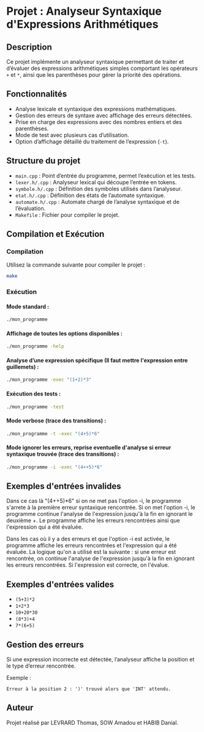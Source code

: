 # Projet : Analyseur Syntaxique d'Expressions Arithmétiques

## Description

Ce projet implémente un analyseur syntaxique permettant de traiter et d’évaluer des expressions arithmétiques simples comportant les opérateurs `+` et `*`, ainsi que les parenthèses pour gérer la priorité des opérations.

## Fonctionnalités

- Analyse lexicale et syntaxique des expressions mathématiques.
- Gestion des erreurs de syntaxe avec affichage des erreurs détectées.
- Prise en charge des expressions avec des nombres entiers et des parenthèses.
- Mode de test avec plusieurs cas d’utilisation.
- Option d’affichage détaillé du traitement de l’expression (`-t`).

## Structure du projet

- `main.cpp` : Point d’entrée du programme, permet l’exécution et les tests.
- `lexer.h/.cpp` : Analyseur lexical qui découpe l’entrée en tokens.
- `symbole.h/.cpp` : Définition des symboles utilisés dans l’analyseur.
- `etat.h/.cpp` : Définition des états de l’automate syntaxique.
- `automate.h/.cpp` : Automate chargé de l’analyse syntaxique et de l’évaluation.
- `Makefile` : Fichier pour compiler le projet.

## Compilation et Exécution

### Compilation

Utilisez la commande suivante pour compiler le projet :

```sh
make
```

### Exécution

#### Mode standard :
```sh
./mon_programme
```
#### Affichage de toutes les options disponibles :
```sh
./mon_programme -help
```

#### Analyse d’une expression spécifique (Il faut mettre l'expression entre guillemets) :
```sh
./mon_programme -exec "(1+2)*3"
```

#### Exécution des tests :
```sh
./mon_programme -test
```

#### Mode verbose (trace des transitions) :
```sh
./mon_programme -t -exec "(4+5)*6"
```

#### Mode ignorer les erreurs, reprise eventuelle d'analyse si erreur syntaxique trouvée (trace des transitions) :
```sh
./mon_programme -i -exec "(4++5)*6"
```

## Exemples d'entrées invalides

Dans ce cas là "(4++5)*6" si on ne met pas l'option -i, le programme s'arrete à la première erreur syntaxique rencontrée. Si on met l'option -i, le programme continue l'analyse de l'expression jusqu'à la fin en ignorant le deuxième +. Le programme affiche les erreurs rencontrées ainsi que l'expression qui a été évaluée.

Dans les cas où il y a des erreurs et que l'option -i est activée, le programme affiche les erreurs rencontrées et l'expression qui a été évaluée.
La logique qu'on a utilisé est la suivante : si une erreur est rencontrée, on continue l'analyse de l'expression jusqu'à la fin en ignorant les erreurs rencontrées. Si l'expression est correcte, on l'évalue.

## Exemples d'entrées valides

- `(5+3)*2`
- `1+2*3`
- `10+20*30`
- `(8*3)+4`
- `7*(6+5)`

## Gestion des erreurs

Si une expression incorrecte est détectée, l’analyseur affiche la position et le type d’erreur rencontrée.

Exemple :
```
Erreur à la position 2 : ')' trouvé alors que 'INT' attendu.
```

## Auteur

Projet réalisé par LEVRARD Thomas, SOW Amadou et HABIB Danial.

